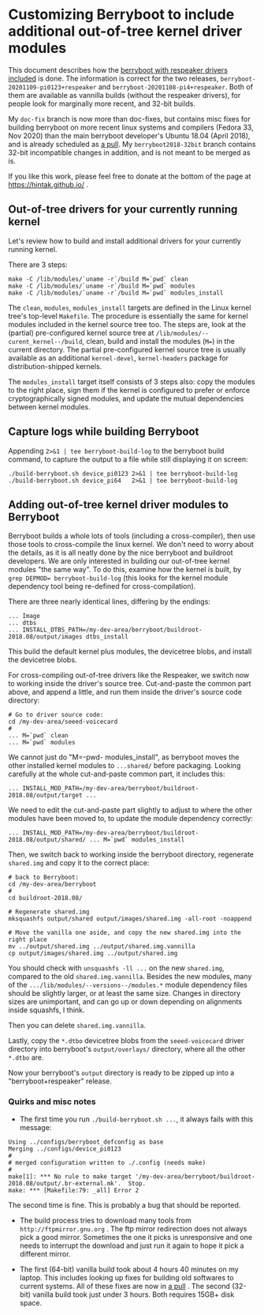 # Customizing Berryboot to include additional out-of-tree kernel driver modules

This document describes how the [berryboot with respeaker drivers included](https://github.com/HinTak/berryboot/releases) is done.
The information is correct for the two releases, `berryboot-20201109-pi0123+respeaker` and `berryboot-20201108-pi4+respeaker`. Both
of them are available as vannilla builds (without the respeaker drivers), for people look for marginally more recent, and 32-bit builds.

My `doc-fix` branch is now more than doc-fixes, but contains misc fixes for building berryboot on more recent linux systems and compilers
(Fedora 33, Nov 2020) than the main berryboot developer's Ubuntu 18.04 (April 2018), and is already scheduled as
[a pull](https://github.com/maxnet/berryboot/pull/674). My `berryboot2018-32bit` branch contains 32-bit incompatible changes in addition,
and is not meant to be merged as is.

If you like this work, please feel free to donate at the bottom of the page at https://hintak.github.io/ .

## Out-of-tree drivers for your currently running kernel

Let's review how to build and install additional drivers for your currently running kernel.

There are 3 steps:

```
make -C /lib/modules/`uname -r`/build M=`pwd` clean
make -C /lib/modules/`uname -r`/build M=`pwd` modules
make -C /lib/modules/`uname -r`/build M=`pwd` modules_install
```

The `clean`, `modules`, `modules_install` targets are defined in the Linux kernel tree's top-level `Makefile`.
The procedure is essentially the same for kernel modules included in the kernel source tree too. The steps are, look at the (partial)
pre-configured kernel source tree at `/lib/modules/--curent_kernel--/build`, clean, build and install the modules (`M=`) in the current directory.
The partial pre-configured kernel source tree is usually available as an additional `kernel-devel`, `kernel-headers` package for distribution-shipped
kernels.

The `modules_install` target itself consists of 3 steps also: copy the modules to the right place, sign them if the kernel is configured to prefer or
enforce cryptographically signed modules, and update the mutual dependencies between kernel modules.

## Capture logs while building Berryboot

Appending `2>&1 | tee berryboot-build-log` to the berryboot build command, to capture the output to a file while still displaying
it on screen:

```
./build-berryboot.sh device_pi0123 2>&1 | tee berryboot-build-log
./build-berryboot.sh device_pi64   2>&1 | tee berryboot-build-log
```

## Adding out-of-tree kernel driver modules to Berryboot

Berryboot builds a whole lots of tools (including a cross-compiler), then use those tools to cross-compile the linux kernel. We don't need
to worry about the details, as it is all neatly done by the nice berryboot and buildroot developers. We are only interested in building our out-of-tree kernel modules "the same way". To do this,
examine how the kernel is built, by `grep DEPMOD= berryboot-build-log` (this looks for the kernel module dependency tool
being re-defined for cross-compilation).

There are three nearly identical lines, differing by the endings:

```
... Image
... dtbs
... INSTALL_DTBS_PATH=/my-dev-area/berryboot/buildroot-2018.08/output/images dtbs_install
```

This build the default kernel plus modules, the devicetree blobs, and install the devicetree blobs.

For cross-compiling out-of-tree drivers like the Respeaker, we switch now to working inside the driver's source tree. Cut-and-paste the common part
above, and append a little, and run them inside the driver's source code directory:

```
# Go to driver source code:
cd /my-dev-area/seeed-voicecard
#
... M=`pwd` clean
... M=`pwd` modules
```

We cannot just do "M=-pwd- modules_install", as berryboot moves the other installed kernel modules to `...shared/` before packaging. Looking carefully at the whole cut-and-paste common part, it includes this:

```
... INSTALL_MOD_PATH=/my-dev-area/berryboot/buildroot-2018.08/output/target ...
```

We need to edit the cut-and-paste part slightly to adjust to where the other modules have been moved to, to update the module dependency correctly:

```
... INSTALL_MOD_PATH=/my-dev-area/berryboot/buildroot-2018.08/output/shared/ ... M=`pwd` modules_install
```

Then, we switch back to working inside the berryboot directory, regenerate `shared.img` and copy it to the correct place:

```
# back to Berryboot:
cd /my-dev-area/berryboot
#
cd buildroot-2018.08/

# Regenerate shared.img
mksquashfs output/shared output/images/shared.img -all-root -noappend

# Move the vanilla one aside, and copy the new shared.img into the right place 
mv ../output/shared.img ../output/shared.img.vannilla
cp output/images/shared.img ../output/shared.img
```

You should check with `unsquashfs -ll ...` on the new `shared.img`, compared to the old `shared.img.vannilla`. Besides the new modules,
many of the `.../lib/modules/--versions--/modules.*` module dependency files should be slightly larger, or at least the same size. Changes
in directory sizes are unimportant, and can go up or down depending on alignments inside squashfs, I think.

Then you can delete `shared.img.vannilla`.

Lastly, copy the `*.dtbo` devicetree blobs from the `seeed-voicecard` driver directory into berryboot's `output/overlays/` directory, where all
the other `*.dtbo` are.

Now your berryboot's `output` directory is ready to be zipped up into a "berryboot+respeaker" release.

### Quirks and misc notes

- The first time you run `./build-berryboot.sh ...`, it always fails with this message:

```
Using ../configs/berryboot_defconfig as base
Merging ../configs/device_pi0123
#
# merged configuration written to ./.config (needs make)
#
make[1]: *** No rule to make target '/my-dev-area/berryboot/buildroot-2018.08/output/.br-external.mk'.  Stop.
make: *** [Makefile:79: _all] Error 2
```

The second time is fine. This is probably a bug that should be reported.

- The build process tries to download many tools from `http://ftpmirror.gnu.org` . The ftp mirror redirection does not always pick a good mirror.
Sometimes the one it picks is unresponsive and one needs to interrupt the download and just run it again to hope it pick a different mirror.

- The first (64-bit) vanilla build took about 4 hours 40 minutes on my laptop. This includes looking up fixes for building old softwares to current systems.
All of these fixes are now in [a pull](https://github.com/maxnet/berryboot/pull/674) . The second (32-bit) vanilla build took just under 3 hours.
Both requires 15GB+ disk space.
